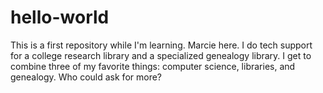 # hello-world
This is a first repository while I'm learning.
Marcie here.  I do tech support for a college research library and a specialized genealogy library.  I get to combine three of my favorite things: computer science, libraries, and genealogy. Who could ask for more?
